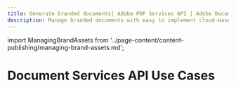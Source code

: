 ```yaml
---
title: Generate branded documents| Adobe PDF Services API | Adobe Document Services
description: Manage branded documents with easy to implement cloud-based APIs. Our PDF Services API helps you create, convert, OCR PDFs and more. Free 6-month trial. Learn more today.
---
```


import ManagingBrandAssets from '../page-content/content-publishing/managing-brand-assets.md';


<Hero slots="heading" variant="fullwidth" theme="dark"  customLayout className="herobgImage" />

# Document Services API Use Cases


<MenuWrapperComponent  slots="content"  repeat="1" theme="lightest"/>

<ManagingBrandAssets />
